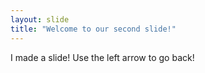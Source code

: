 ```yaml
---
layout: slide
title: "Welcome to our second slide!"
---
```

I made a slide!
Use the left arrow to go back!
